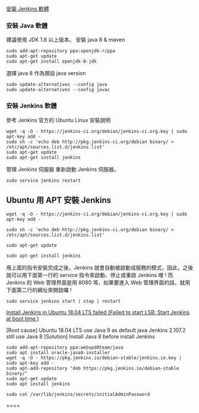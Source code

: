 <a href="http://jenkins.readbook.tw/jenkins/basic/install.html">安裝 Jenkins 軟體</a><br>
### 安裝 Java 軟體
建議使用 JDK 1.8 以上版本。
安裝 java 8 & maven
~~~
sudo add-apt-repository ppa:openjdk-r/ppa
sudo apt-get update
sudo apt-get install openjdk-8-jdk
~~~
選擇 java 8 作為預設 java version
~~~
sudo update-alternatives --config java
sudo update-alternatives --config javac
~~~
### 安裝 Jenkins 軟體
參考 Jenkins 官方的 Ubuntu Linux 安裝說明
~~~
wget -q -O - https://jenkins-ci.org/debian/jenkins-ci.org.key | sudo apt-key add -
sudo sh -c 'echo deb http://pkg.jenkins-ci.org/debian binary/ > /etc/apt/sources.list.d/jenkins.list'
sudo apt-get update
sudo apt-get install jenkins
~~~
管理 Jenkins 伺服器
重新啟動 Jenkins 伺服器。
~~~
sudo service jenkins restart
~~~

## Ubuntu 用 APT 安裝 Jenkins
~~~
wget -q -O - https://jenkins-ci.org/debian/jenkins-ci.org.key | sudo apt-key add -

sudo sh -c 'echo deb http://pkg.jenkins-ci.org/debian binary/ > /etc/apt/sources.list.d/jenkins.list'

sudo apt-get update

sudo apt-get install jenkins
~~~
用上面的指令安裝完成之後，Jenkins 就會自動被啟動成服務的模式，因此，之後就可以用下面第一行的 service 指令來啟動、停止或重啟 Jenkins 哩 ! 而 Jenkins 的 Web 管理界面是用 8080 埠，如果要進入 Web 管理界面的話，就用下面第二行的網址來開啟囉 !
~~~
sudo service jenkins start | stop | restart
~~~

<a href="https://stackoverflow.com/questions/49937743/install-jenkins-in-ubuntu-18-04-lts-failed-failed-to-start-lsb-start-jenkins-a">Install Jenkins in Ubuntu 18.04 LTS failed (Failed to start LSB: Start Jenkins at boot time.)
</a><br>

[Root cause]
Ubuntu 18.04 LTS use Java 9 as default java
Jenkins 2.107.2 still use Java 8
[Solution]
Install Java 8 before install Jenkins
~~~
sudo add-apt-repository ppa:webupd8team/java
sudo apt install oracle-java8-installer
wget -q -O - https://pkg.jenkins.io/debian-stable/jenkins.io.key | sudo apt-key add -
sudo apt-add-repository "deb https://pkg.jenkins.io/debian-stable binary/"
sudo apt-get update
sudo apt install jenkins

sudo cat /var/lib/jenkins/secrets/initialAdminPassword

~~~
====

